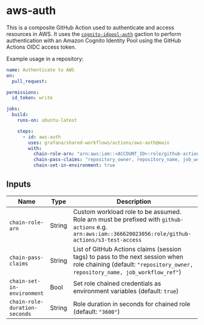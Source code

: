 # aws-auth

This is a composite GitHub Action used to authenticate and access resources in AWS.
It uses the [`cognito-idpool-auth`](https://github.com/catnekaise/cognito-idpool-auth) gaction to perform authentication with an Amazon Cognito Identity Pool using the GitHub Actions OIDC access token. 

Example usage in a repository:

```yaml
name: Authenticate to AWS
on:
  pull_request:

permissions:
  id_token: write

jobs:
  build:
    runs-on: ubuntu-latest

    steps:
      - id: aws-auth
        uses: grafana/shared-workflows/actions/aws-auth@main
        with:
          chain-role-arn: "arn:aws:iam::<ACCOUNT_ID>:role/github-actions/<WORKLOAD_ROLE>"
          chain-pass-claims: "repository_owner, repository_name, job_workflow_ref"
          chain-set-in-environment: true
```

## Inputs

| Name                          | Type   | Description                                                                                                                                                    |
|-------------------------------|--------|----------------------------------------------------------------------------------------------------------------------------------------------------------------|
| `chain-role-arn`              | String | Custom workload role to be assumed. Role arn must be prefixed with `github-actions` e.g. `arn:aws:iam::366620023056:role/github-actions/s3-test-access`        |
| `chain-pass-claims`           | String | List of GitHub Actions claims (session tags) to pass to the next session when role chaining (default: `"repository_owner, repository_name, job_workflow_ref"`) |
| `chain-set-in-environment`    | Bool   | Set role chained credentials as environment variables (default: `true`)                                                                                        |
| `chain-role-duration-seconds` | String | Role duration in seconds for chained role (default: `"3600"`)                                                                                                  |
